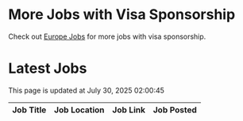 # More Jobs with Visa Sponsorship

Check out [Europe Jobs](https://github.com/sureshparimi/europejobs#latest-jobs) for more jobs with visa sponsorship.

# Latest Jobs

This page is updated at July 30, 2025 02:00:45

| Job Title | Job Location | Job Link | Job Posted |
| --- | --- | --- | --- |
